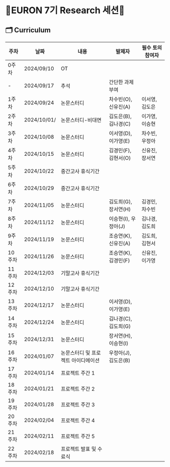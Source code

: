 # 🐥EURON 7기 Research 세션🐥

## 🗂️ Curriculum
|주차|날짜|내용|발제자|필수 토의 참여자
|---|---|---|---|---|
|0주차|2024/09/10|OT||	
|-|2024/09/17|추석|간단한 과제 부여||
|1주차|2024/09/24|논문스터디|차수빈(O), 신유진(A)|이서영, 김도은|
|2주차|2024/10/01/|논문스터디-비대면|김도은(B), 김나경(C)|이가영, 이승현|
|3주차|2024/10/08|논문스터디|이서영(D), 이가영(E)|차수빈, 우정아|
|4주차|2024/10/15|논문스터디|김경민(F), 김현서(O)|신유진, 장서연|
|5주차|2024/10/22|중간고사 휴식기간|||
|6주차|2024/10/29|중간고사 휴식기간|||
|7주차|2024/11/05|논문스터디|김도희(G), 장서연(H)|김경민, 차수빈|
|8주차|2024/11/12|논문스터디|이승현(I), 우정아(J)|김나경, 김도희|
|9주차|2024/11/19|논문스터디|조승연(K), 신유진(A)|김도희, 김현서|
|10주차|2024/11/26|논문스터디|조승연(K), 김경민(F)|신유진, 이가영|
|11주차|2024/12/03|기말고사 휴식기간|||
|12주차|2024/12/10|기말고사 휴식기간|||
|13주차|2024/12/17|논문스터디|이서영(D), 이가영(E)||
|14주차|2024/12/24|논문스터디|김나경(C), 김도희(G)||
|15주차|2024/12/31|논문스터디|장서연(H), 이승현(I)||
|16주차|2024/01/07|논문스터디 및 프로젝트 아이디에이션|우정아(J), 김도은(B)||
|17주차|2024/01/14|프로젝트 주간 1	
|18주차|2024/01/21|프로젝트 주간 2	
|19주차|2024/01/28|프로젝트 주간 3	
|20주차|2024/02/04|프로젝트 주간 4	
|21주차|2024/02/11|프로젝트 주간 5	
|22주차|2024/02/18|프로젝트 발표 및 수료식 
